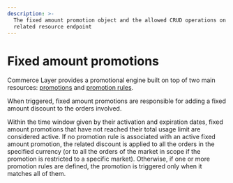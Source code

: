 ```yaml
---
description: >-
  The fixed amount promotion object and the allowed CRUD operations on the
  related resource endpoint
---
```


# Fixed amount promotions

Commerce Layer provides a promotional engine built on top of two main resources: [promotions](https://docs.commercelayer.io/api/resources/promotions) and [promotion rules](https://docs.commercelayer.io/api/resources/promotion\_rules).

When triggered, fixed amount promotions are responsible for adding a fixed amount discount to the orders involved.

Within the time window given by their activation and expiration dates, fixed amount promotions that have not reached their total usage limit are considered active. If no promotion rule is associated with an active fixed amount promotion, the related discount is applied to all the orders in the specified currency (or to all the orders of the market in scope if the promotion is restricted to a specific market). Otherwise, if one or more promotion rules are defined, the promotion is triggered only when it matches all of them.
